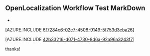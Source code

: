 ## OpenLocalization Workflow Test MarkDown
* 

[AZURE.INCLUDE [6f7284c6-02e7-4508-9149-5f753d3eba26](calleeMd1.md)]



[AZURE.INCLUDE [42b33216-d071-4730-8d6a-92a96a3243f7](calleeMd2.md)]

 
thanks!